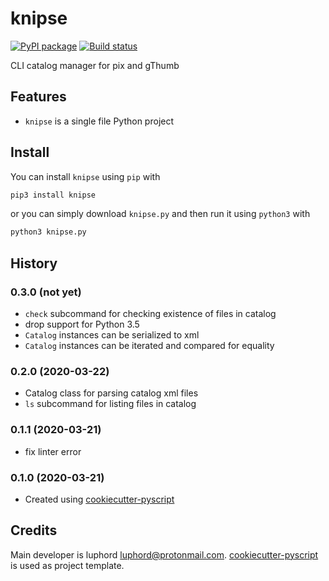 # knipse

[![PyPI package](https://img.shields.io/pypi/v/knipse)](https://pypi.python.org/pypi/knipse)
[![Build status](https://img.shields.io/travis/luphord/knipse)](https://travis-ci.org/luphord/knipse)

CLI catalog manager for pix and gThumb

## Features
* `knipse` is a single file Python project

## Install

You can install `knipse` using `pip` with

```bash
pip3 install knipse
```

or you can simply download `knipse.py` and then run it using `python3` with

```bash
python3 knipse.py
```

## History

### 0.3.0 (not yet)
* `check` subcommand for checking existence of files in catalog
* drop support for Python 3.5
* `Catalog` instances can be serialized to xml
* `Catalog` instances can be iterated and compared for equality

### 0.2.0 (2020-03-22)
* Catalog class for parsing catalog xml files
* `ls` subcommand for listing files in catalog

### 0.1.1 (2020-03-21)
* fix linter error

### 0.1.0 (2020-03-21)
* Created using [cookiecutter-pyscript](https://github.com/luphord/cookiecutter-pyscript)

## Credits

Main developer is luphord <luphord@protonmail.com>. [cookiecutter-pyscript](https://github.com/luphord/cookiecutter-pyscript) is used as project template.
